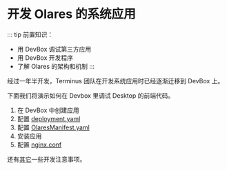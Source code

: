 
# 开发 Olares 的系统应用

::: tip 前置知识：
- 用 DevBox 调试第三方应用
- 用 DevBox 开发程序
- 了解 Olares 的架构和机制
  :::

经过一年半开发，Terminus 团队在开发系统应用时已经逐渐迁移到 DevBox 上。

下面我们将演示如何在 Devbox 里调试 Desktop 的前端代码。
1. 在 DevBox 中创建应用
2. 配置 [deployment.yaml](./deployment)
3. 配置 [OlaresManifest.yaml](./olares-manifest)
4. 安装应用
5. 配置 [nginx.conf](./install)

还有[其它](./other)一些开发注意事项。